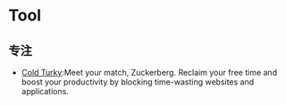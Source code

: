 # Tool

## 专注

* [Cold Turky](https://getcoldturkey.com/):Meet your match, Zuckerberg. Reclaim your free time and boost your productivity by blocking time-wasting websites and applications.
